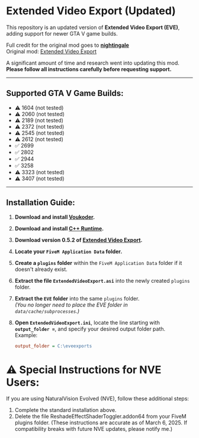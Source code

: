 # Extended Video Export (Updated)

This repository is an updated version of **Extended Video Export (EVE)**, adding support for newer GTA V game builds.

Full credit for the original mod goes to **[nightingale](https://www.gta5-mods.com/users/nightingale)**  
Original mod: [Extended Video Export](https://www.gta5-mods.com/scripts/extended-video-export)

A significant amount of time and research went into updating this mod. **Please follow all instructions carefully before requesting support.**

---

## Supported GTA V Game Builds:

- ⚠️ 1604 (not tested)
- ⚠️ 2060 (not tested)
- ⚠️ 2189 (not tested)
- ⚠️ 2372 (not tested)
- ⚠️ 2545 (not tested)
- ⚠️ 2612 (not tested)
- ✅ 2699
- ✅ 2802
- ✅ 2944
- ✅ 3258
- ⚠️ 3323 (not tested)
- ⚠️ 3407 (not tested)

---

## Installation Guide:

1. **Download and install [Voukoder](https://github.com/Vouk/voukoder/releases).**

2. **Download and install [C++ Runtime](https://aka.ms/vs/17/release/vc_redist.x64.exe).**

3. **Download version 0.5.2 of [Extended Video Export](https://www.gta5-mods.com/scripts/extended-video-export).**

4. **Locate your `FiveM Application Data` folder.**

5. **Create a `plugins` folder** within the `FiveM Application Data` folder if it doesn't already exist.

6. **Extract the file `ExtendedVideoExport.asi`** into the newly created `plugins` folder.

7. **Extract the `EVE` folder** into the same `plugins` folder.  
   *(You no longer need to place the EVE folder in `data/cache/subprocesses`.)*

8. **Open `ExtendedVideoExport.ini`**, locate the line starting with **`output_folder =`**, and specify your desired output folder path.  
   Example:
   ```ini
   output_folder = C:\eveexports

# ⚠️ Special Instructions for NVE Users:
If you are using NaturalVision Evolved (NVE), follow these additional steps:

1. Complete the standard installation above.
2. Delete the file ReshadeEffectShaderToggler.addon64 from your FiveM plugins folder.
(These instructions are accurate as of March 6, 2025. If compatibility breaks with future NVE updates, please notify me.)
